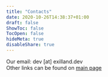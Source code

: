 ```yaml
---
title: "Contacts"
date: 2020-10-26T14:38:37+01:00
draft: false
ShowToc: false
TocOpen: false
hideMeta: true
disableShare: true
---
```

Our email: dev \[at\] exilland.dev  
Other links can be found on [main page](/)
